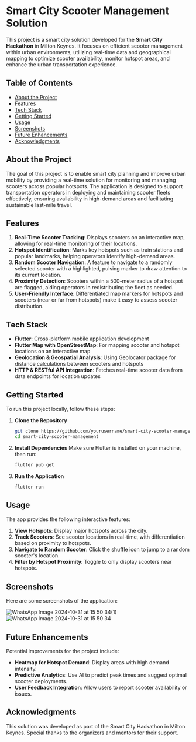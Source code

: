 
# Smart City Scooter Management Solution

This project is a smart city solution developed for the **Smart City Hackathon** in Milton Keynes. It focuses on efficient scooter management within urban environments, utilizing real-time data and geographical mapping to optimize scooter availability, monitor hotspot areas, and enhance the urban transportation experience.

## Table of Contents

- [About the Project](#about-the-project)
- [Features](#features)
- [Tech Stack](#tech-stack)
- [Getting Started](#getting-started)
- [Usage](#usage)
- [Screenshots](#screenshots)
- [Future Enhancements](#future-enhancements)
- [Acknowledgments](#acknowledgments)

## About the Project

The goal of this project is to enable smart city planning and improve urban mobility by providing a real-time solution for monitoring and managing scooters across popular hotspots. The application is designed to support transportation operators in deploying and maintaining scooter fleets effectively, ensuring availability in high-demand areas and facilitating sustainable last-mile travel.

## Features

1. **Real-Time Scooter Tracking**: Displays scooters on an interactive map, allowing for real-time monitoring of their locations.
2. **Hotspot Identification**: Marks key hotspots such as train stations and popular landmarks, helping operators identify high-demand areas.
3. **Random Scooter Navigation**: A feature to navigate to a randomly selected scooter with a highlighted, pulsing marker to draw attention to its current location.
4. **Proximity Detection**: Scooters within a 500-meter radius of a hotspot are flagged, aiding operators in redistributing the fleet as needed.
5. **User-Friendly Interface**: Differentiated map markers for hotspots and scooters (near or far from hotspots) make it easy to assess scooter distribution.

## Tech Stack

- **Flutter**: Cross-platform mobile application development
- **Flutter Map with OpenStreetMap**: For mapping scooter and hotspot locations on an interactive map
- **Geolocation & Geospatial Analysis**: Using Geolocator package for distance calculations between scooters and hotspots
- **HTTP & RESTful API Integration**: Fetches real-time scooter data from data endpoints for location updates

## Getting Started

To run this project locally, follow these steps:

1. **Clone the Repository**
   ```bash
   git clone https://github.com/yourusername/smart-city-scooter-management.git
   cd smart-city-scooter-management
   ```

2. **Install Dependencies**
   Make sure Flutter is installed on your machine, then run:
   ```bash
   flutter pub get
   ```

3. **Run the Application**
   ```bash
   flutter run
   ```

## Usage

The app provides the following interactive features:

1. **View Hotspots**: Display major hotspots across the city.
2. **Track Scooters**: See scooter locations in real-time, with differentiation based on proximity to hotspots.
3. **Navigate to Random Scooter**: Click the shuffle icon to jump to a random scooter's location.
4. **Filter by Hotspot Proximity**: Toggle to only display scooters near hotspots.

## Screenshots

Here are some screenshots of the application:

![WhatsApp Image 2024-10-31 at 15 50 34(1)](https://github.com/user-attachments/assets/a216be06-b0ad-4c49-9f46-c6519f4608c8)
![WhatsApp Image 2024-10-31 at 15 50 34](https://github.com/user-attachments/assets/36d538bf-f853-4345-9832-f749cb1e862e)


## Future Enhancements

Potential improvements for the project include:

- **Heatmap for Hotspot Demand**: Display areas with high demand intensity.
- **Predictive Analytics**: Use AI to predict peak times and suggest optimal scooter deployments.
- **User Feedback Integration**: Allow users to report scooter availability or issues.

## Acknowledgments

This solution was developed as part of the Smart City Hackathon in Milton Keynes. Special thanks to the organizers and mentors for their support.
